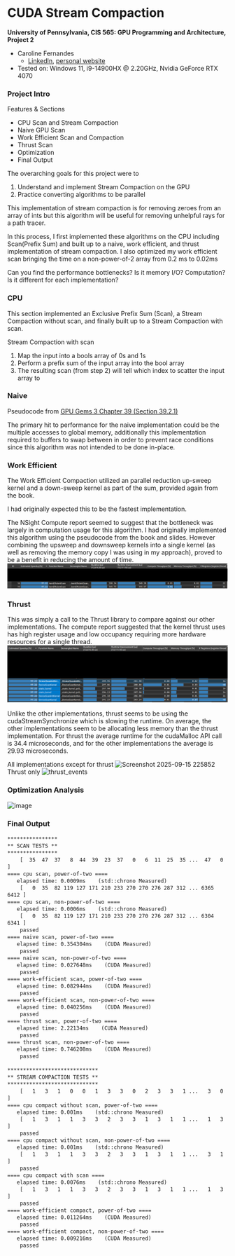 CUDA Stream Compaction
======================

**University of Pennsylvania, CIS 565: GPU Programming and Architecture, Project 2**

* Caroline Fernandes
  * [LinkedIn](https://www.linkedin.com/in/caroline-fernandes-0-/), [personal website](https://0cfernandes00.wixsite.com/visualfx)
* Tested on: Windows 11, i9-14900HX @ 2.20GHz, Nvidia GeForce RTX 4070

### Project Intro

Features & Sections
- CPU Scan and Stream Compaction
- Naive GPU Scan
- Work Efficient Scan and Compaction
- Thrust Scan
- Optimization
- Final Output
  
The overarching goals for this project were to
1) Understand and implement Stream Compaction on the GPU
2) Practice converting algorithms to be parallel 

This implementation of stream compaction is for removing zeroes from an array of ints but this algorithm will be useful for removing unhelpful rays for a path tracer.

In this process, I first implemented these algorithms on the CPU including Scan(Prefix Sum) and built up to a naive, work efficient, and thrust implementation of stream compaction.
I also optimized my work efficient scan bringing the time on a non-power-of-2 array from 0.2 ms to 0.02ms

Can you find the performance bottlenecks? Is it memory I/O? Computation? Is it different for each implementation?

### CPU
This section implemented an Exclusive Prefix Sum (Scan), a Stream Compaction without scan, and finally built up to a Stream Compaction with scan.

Stream Compaction with scan
1) Map the input into a bools array of 0s and 1s
2) Perform a prefix sum of the input array into the bool array
3) The resulting scan (from step 2) will tell which index to scatter the input array to


### Naive
Pseudocode from [GPU Gems 3 Chapter 39 (Section 39.2.1)](https://developer.nvidia.com/gpugems/gpugems3/part-vi-gpu-computing/chapter-39-parallel-prefix-sum-scan-cuda)

The primary hit to performance for the naive implementation could be the multiple accesses to global memory, additionally this implementation required to buffers to swap between in order to prevent race conditions since this algorithm was not intended to be done in-place.


### Work Efficient
The Work Efficient Compaction utilized an parallel reduction up-sweep kernel and a down-sweep kernel as part of the sum, provided again from the book.

I had originally expected this to be the fastest implementation.


The NSight Compute report seemed to suggest that the bottleneck was largely in computation usage for this algorithm. I had originally implemented this algorithm using the pseudocode from the book and slides. However combining the upsweep and downsweep kernels into a single kernel (as well as removing the memory copy I was using in my approach), proved to be a benefit in reducing the amount of time.
![](img/workeff_scan_compute.png)

### Thrust
This was simply a call to the Thrust library to compare against our other implementations. The compute report suggested that the kernel thrust uses has high register usage and low occupancy requiring more hardware resources for a single thread.
![](img/thrust_compute.png)

Unlike the other implementations, thrust seems to be using the cudaStreamSynchronize which is slowing the runtime. On average, the other implementations seem to be allocating less memory than the thrust implementation. For thrust the average runtime for the cudaMalloc API call is 34.4 microseconds, and for the other implementations the average is 29.93 microseconds.


All implementations except for thrust
<img width="1062" height="211" alt="Screenshot 2025-09-15 225852" src="https://github.com/user-attachments/assets/86d45f3b-9953-4124-9617-3003d034e566" />
Thrust only
<img width="1073" height="155" alt="thrust_events" src="https://github.com/user-attachments/assets/3a834ca3-0f78-4976-9f9a-edb974cb2ea5" />

### Optimization Analysis

<img width="1592" height="270" alt="image" src="https://github.com/user-attachments/assets/b241883c-dc2b-4ae3-9b8f-004a867289f2" />


### Final Output
```
****************
** SCAN TESTS **
****************
    [  35  47  37   8  44  39  23  37   0   6  11  25  35 ...  47   0 ]
==== cpu scan, power-of-two ====
   elapsed time: 0.0009ms    (std::chrono Measured)
    [   0  35  82 119 127 171 210 233 270 270 276 287 312 ... 6365 6412 ]
==== cpu scan, non-power-of-two ====
   elapsed time: 0.0006ms    (std::chrono Measured)
    [   0  35  82 119 127 171 210 233 270 270 276 287 312 ... 6304 6341 ]
    passed
==== naive scan, power-of-two ====
   elapsed time: 0.354304ms    (CUDA Measured)
    passed
==== naive scan, non-power-of-two ====
   elapsed time: 0.027648ms    (CUDA Measured)
    passed
==== work-efficient scan, power-of-two ====
   elapsed time: 0.082944ms    (CUDA Measured)
    passed
==== work-efficient scan, non-power-of-two ====
   elapsed time: 0.040256ms    (CUDA Measured)
    passed
==== thrust scan, power-of-two ====
   elapsed time: 2.22134ms    (CUDA Measured)
    passed
==== thrust scan, non-power-of-two ====
   elapsed time: 0.746208ms    (CUDA Measured)
    passed

*****************************
** STREAM COMPACTION TESTS **
*****************************
    [   1   3   1   0   0   1   3   3   0   2   3   3   1 ...   3   0 ]
==== cpu compact without scan, power-of-two ====
   elapsed time: 0.001ms    (std::chrono Measured)
    [   1   3   1   1   3   3   2   3   3   1   3   1   1 ...   1   3 ]
    passed
==== cpu compact without scan, non-power-of-two ====
   elapsed time: 0.001ms    (std::chrono Measured)
    [   1   3   1   1   3   3   2   3   3   1   3   1   1 ...   3   1 ]
    passed
==== cpu compact with scan ====
   elapsed time: 0.0076ms    (std::chrono Measured)
    [   1   3   1   1   3   3   2   3   3   1   3   1   1 ...   1   3 ]
    passed
==== work-efficient compact, power-of-two ====
   elapsed time: 0.011264ms    (CUDA Measured)
    passed
==== work-efficient compact, non-power-of-two ====
   elapsed time: 0.009216ms    (CUDA Measured)
    passed
```
